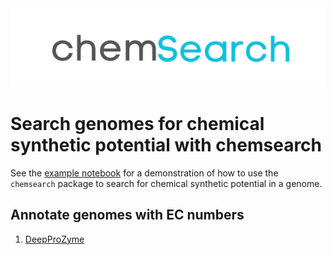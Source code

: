 <div style="text-align: center; width: 100%">
    <img src="notebooks/imgs/logo.png" max-width=400px height="auto">
</div>

# Search genomes for chemical synthetic potential with chemsearch

See the [example notebook](notebooks/example.ipynb) for a demonstration of how to use the `chemsearch` package to search for chemical synthetic potential in a genome.

## Annotate genomes with EC numbers

1. [DeepProZyme](https://github.com/kaistsystemsbiology/DeepProZyme)